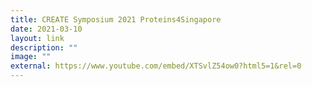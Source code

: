 ```yaml
---
title: CREATE Symposium 2021 Proteins4Singapore
date: 2021-03-10
layout: link
description: ""
image: ""
external: https://www.youtube.com/embed/XTSvlZ54ow0?html5=1&rel=0
---
```

